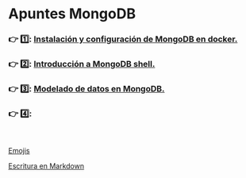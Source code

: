 # Apuntes MongoDB

### :point_right:	1️⃣:	[Instalación y configuración de MongoDB en docker.](https://github.com/aruipal/NoSQL/blob/main/1.%20Instalaci%C3%B3n%20MongoDB.md)

### :point_right:	2️⃣:	[Introducción a MongoDB shell.](https://github.com/aruipal/NoSQL/blob/main/2.%20Introducci%C3%B3n%20MongoDB.md)

### :point_right:	3️⃣:	[Modelado de datos en MongoDB.](https://github.com/aruipal/NoSQL/blob/main/Practica%203.md)

### :point_right: :four::
\
\
[Emojis](https://github.com/ikatyang/emoji-cheat-sheet)

[Escritura en Markdown](https://docs.github.com/es/get-started/writing-on-github/getting-started-with-writing-and-formatting-on-github/basic-writing-and-formatting-syntax)
